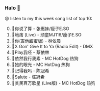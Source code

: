 

### Halo 👋

😄 listen to my this week song list of top 10:

0. 🌈你说了算 - 张惠妹/瘦子E.SO
1. 🌈地痞 (Live) - 顽童MJ116/瘦子E.SO
2. 🌈你(吉他甜蜜版) - 林依晨
3. 🌈X Gon' Give It to Ya (Radio Edit) - DMX
4. 🌈Play我呸 - 蔡依林
5. 🌈依然我行我素 - MC HotDog 热狗
6. 🌈她的眼光 - MC HotDog 热狗
7. 🌈记得我吗 - 陈冠希
8. 🌈Salute - 陈冠希
9. 🌈贫民百万歌星 (Live版) - MC HotDog 热狗

